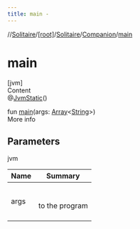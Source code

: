 ```yaml
---
title: main -
---
```

//[Solitaire](../../../index.md)/[[root]](../../index.md)/[Solitaire](../index.md)/[Companion](index.md)/[main](main.md)



# main  
[jvm]  
Content  
@[JvmStatic](https://kotlinlang.org/api/latest/jvm/stdlib/kotlin.jvm/-jvm-static/index.html)()  
  
fun [main](main.md)(args: [Array](https://kotlinlang.org/api/latest/jvm/stdlib/kotlin/-array/index.html)<[String](https://kotlinlang.org/api/latest/jvm/stdlib/kotlin/-string/index.html)>)  
More info  


## Parameters  
  
jvm  
  
|  Name|  Summary| 
|---|---|
| <a name="/Solitaire.Companion/main/#kotlin.Array[kotlin.String]/PointingToDeclaration/"></a>args| <a name="/Solitaire.Companion/main/#kotlin.Array[kotlin.String]/PointingToDeclaration/"></a><br><br>to the program<br><br>
  
  




